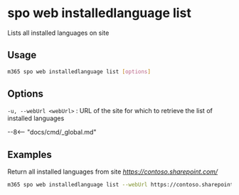 # spo web installedlanguage list

Lists all installed languages on site

## Usage

```sh
m365 spo web installedlanguage list [options]
```

## Options

`-u, --webUrl <webUrl>`
: URL of the site for which to retrieve the list of installed languages

--8<-- "docs/cmd/_global.md"

## Examples

Return all installed languages from site _https://contoso.sharepoint.com/_

```sh
m365 spo web installedlanguage list --webUrl https://contoso.sharepoint.com
```
